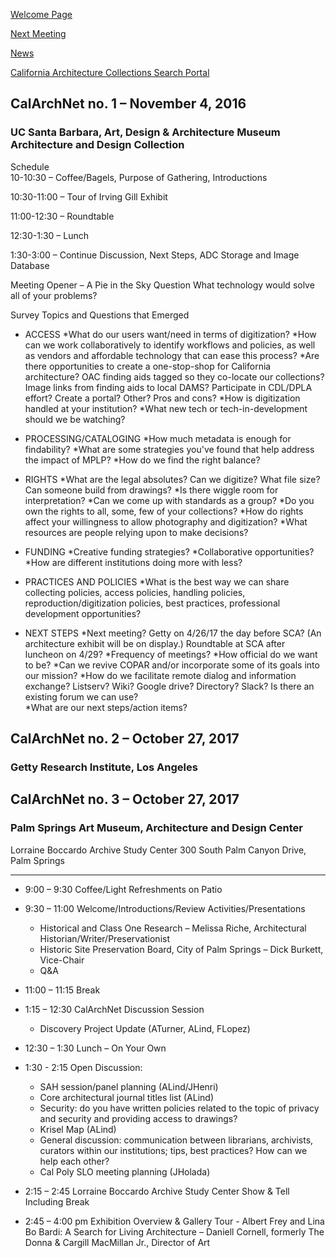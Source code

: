[Welcome Page](https://aclind.github.io/CalArchNet)

[Next Meeting](https://aclind.github.io/CalArchNet/nextmeeting)

[News](https://aclind.github.io/CalArchNet/news)

[California Architecture Collections Search Portal](https://aclind.github.io/CalArchNet/portal)


## CalArchNet no. 1 – November 4, 2016

### UC Santa Barbara, Art, Design & Architecture Museum Architecture and Design Collection

Schedule  
10-10:30 – Coffee/Bagels, Purpose of Gathering, Introductions

10:30-11:00 – Tour of Irving Gill Exhibit

11:00-12:30 – Roundtable

12:30-1:30 – Lunch

1:30-3:00 – Continue Discussion, Next Steps, ADC Storage and Image Database

Meeting Opener – A Pie in the Sky Question 
What technology would solve all of your problems? 

Survey Topics and Questions that Emerged  

* ACCESS
  *What do our users want/need in terms of digitization? 
  *How can we work collaboratively to identify workflows and policies, as well as vendors and affordable technology that can ease this process? 
  *Are there opportunities to create a one-stop-shop for California architecture? OAC finding aids tagged so they co-locate our collections? Image links from finding aids to local DAMS? Participate in CDL/DPLA effort? Create a portal? Other? Pros and cons?
  *How is digitization handled at your institution?
  *What new tech or tech-in-development should we be watching? 
 
* PROCESSING/CATALOGING 
  *How much metadata is enough for findability?
  *What are some strategies you've found that help address the impact of MPLP? 
  *How do we find the right balance?


* RIGHTS
  *What are the legal absolutes? Can we digitize? What file size? Can someone build from drawings? 
  *Is there wiggle room for interpretation? 
  *Can we come up with standards as a group? 
  *Do you own the rights to all, some, few of your collections?
  *How do rights affect your willingness to allow photography and digitization? 
  *What resources are people relying upon to make decisions?

* FUNDING
  *Creative funding strategies?
  *Collaborative opportunities? 
  *How are different institutions doing more with less?

* PRACTICES AND POLICIES
  *What is the best way we can share collecting policies, access policies, handling policies, reproduction/digitization policies, best practices, professional development opportunities? 


* NEXT STEPS
  *Next meeting? Getty on 4/26/17 the day before SCA? (An architecture exhibit will be on display.) Roundtable at SCA after luncheon on 4/29? 
  *Frequency of meetings?
  *How official do we want to be?
  *Can we revive COPAR and/or incorporate some of its goals into our mission?
  *How do we facilitate remote dialog and information exchange? Listserv? Wiki? Google drive? Directory? Slack? Is there an existing forum we can use?   
  *What are our next steps/action items?



## CalArchNet no. 2 – October 27, 2017

### Getty Research Institute, Los Angeles



## CalArchNet no. 3 – October 27, 2017

### Palm Springs Art Museum, Architecture and Design Center

Lorraine Boccardo Archive Study Center
300 South Palm Canyon Drive, Palm Springs

****************************************************************************************************
* 9:00 – 9:30 Coffee/Light Refreshments on Patio
* 9:30 – 11:00 Welcome/Introductions/Review Activities/Presentations

  * Historical and Class One Research – Melissa Riche, Architectural Historian/Writer/Preservationist
  * Historic Site Preservation Board, City of Palm Springs – Dick Burkett, Vice-Chair
  * Q&A

* 11:00 – 11:15 Break
* 1:15 – 12:30 CalArchNet Discussion Session
  * Discovery Project Update (ATurner, ALind, FLopez)
* 12:30 – 1:30 Lunch – On Your Own
* 1:30 - 2:15 Open Discussion:
  * SAH session/panel planning (ALind/JHenri)
  * Core architectural journal titles list (ALind)
  * Security: do you have written policies related to the topic of privacy and security and providing access to drawings?
  * Krisel Map (ALind)
  * General discussion: communication between librarians, archivists, curators within our institutions; tips, best practices? How can we help each other?
  * Cal Poly SLO meeting planning (JHolada)

* 2:15 – 2:45 Lorraine Boccardo Archive Study Center Show & Tell Including Break

* 2:45 – 4:00 pm Exhibition Overview & Gallery Tour - Albert Frey and Lina Bo Bardi: A Search for Living Architecture – Daniell Cornell, formerly The Donna & Cargill MacMillan Jr., Director of Art
